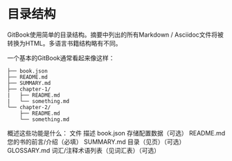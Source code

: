 # 目录结构

GitBook使用简单的目录结构。摘要中列出的所有Markdown / Asciidoc文件将被转换为HTML。多语言书籍结构略有不同。

一个基本的GitBook通常看起来像这样：
```
├── book.json
├── README.md
├── SUMMARY.md
├── chapter-1/
|   ├── README.md
|   └── something.md
└── chapter-2/
    ├── README.md
    └── something.md

```
概述这些功能是什么：
文件	描述
book.json	存储配置数据（可选）
README.md	您的书的前言/介绍（必填）
SUMMARY.md	目录（见页）（可选）
GLOSSARY.md	词汇/注释术语列表（见词汇表）（可选）